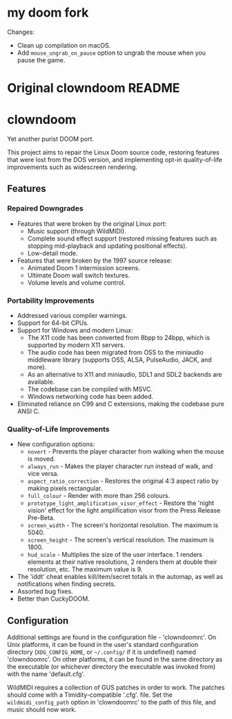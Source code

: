 # my doom fork

Changes:
- Clean up compilation on macOS.
- Add `mouse_ungrab_on_pause` option to ungrab the mouse when you pause the game.

# Original clowndoom README

# clowndoom

Yet another purist DOOM port.

This project aims to repair the Linux Doom source code, restoring features that
were lost from the DOS version, and implementing opt-in quality-of-life
improvements such as widescreen rendering.

## Features
### Repaired Downgrades
- Features that were broken by the original Linux port:
  - Music support (through WildMIDI).
  - Complete sound effect support (restored missing features such as stopping
    mid-playback and updating positional effects).
  - Low-detail mode.
- Features that were broken by the 1997 source release:
  - Animated Doom 1 intermission screens.
  - Ultimate Doom wall switch textures.
  - Volume levels and volume control.
### Portability Improvements
- Addressed various compiler warnings.
- Support for 64-bit CPUs.
- Support for Windows and modern Linux:
  - The X11 code has been converted from 8bpp to 24bpp, which is supported by
    modern X11 servers.
  - The audio code has been migrated from OSS to the miniaudio middleware
    library (supports OSS, ALSA, PulseAudio, JACK, and more).
  - As an alternative to X11 and miniaudio, SDL1 and SDL2 backends are
    available.
  - The codebase can be compiled with MSVC.
  - Windows networking code has been added.
- Eliminated reliance on C99 and C extensions, making the codebase pure ANSI C.
### Quality-of-Life Improvements
- New configuration options:
  - `novert` - Prevents the player character from walking when the mouse is
    moved.
  - `always_run` - Makes the player character run instead of walk, and vice
    versa.
  - `aspect_ratio_correction` - Restores the original 4:3 aspect ratio by
    making pixels rectangular.
  - `full_colour` - Render with more than 256 colours.
  - `prototype_light_amplification_visor_effect` - Restore the 'night vision'
    effect for the light amplification visor from the Press Release Pre-Beta.
  - `screen_width` - The screen's horizontal resolution. The maximum is 5040.
  - `screen_height` - The screen's vertical resolution. The maximum is 1800.
  - `hud_scale` - Multiplies the size of the user interface. 1 renders elements
    at their native resolutions, 2 renders them at double their resolution,
    etc. The maximum value is 9.
- The 'iddt' cheat enables kill/item/secret totals in the automap, as well as
  notifications when finding secrets.
- Assorted bug fixes.
- Better than CuckyDOOM.

## Configuration
Additional settings are found in the configuration file - 'clowndoomrc'. On
Unix platforms, it can be found in the user's standard configuration directory
(`XDG_CONFIG_HOME`, or `~/.config/` if it is undefined) named 'clowndoomrc'. On
other platforms, it can be found in the same directory as the executable (or
whichever directory the executable was invoked from) with the name
'default.cfg'.

WildMIDI requires a collection of GUS patches in order to work. The patches
should come with a Timidity-compatible '.cfg'. file. Set the
`wildmidi_config_path` option in 'clowndoomrc' to the path of this file, and
music should now work.
